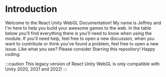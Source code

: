 # Introduction

Welcome to the React Unity WebGL Documentation! My name is Jeffrey and I'm here to help you build your awesome games to the web. In the table below you'll find everything there is you'll need to know when using the module. If you'll need help, feel free to open a new discussion, when you want to contribute or think you've found a problem, feel free to open a new issue. Like what you see? Please consider Starring this repository! Happy coding.

:::caution
This legacy version of React Unity WebGL is only compatible with Unity 2020, 2021 and 2022!
:::
